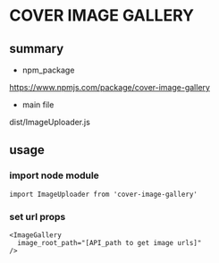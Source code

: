 # COVER IMAGE GALLERY

## summary
- npm_package

https://www.npmjs.com/package/cover-image-gallery

- main file

dist/ImageUploader.js

## usage
### import node module
`import ImageUploader from 'cover-image-gallery'`

### set url props
```
<ImageGallery
  image_root_path="[API_path to get image urls]"
/>
```
